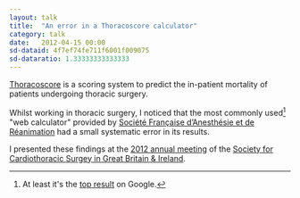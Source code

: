 ```yaml
---
layout: talk
title:  "An error in a Thoracoscore calculator"
category: talk
date:   2012-04-15 00:00
sd-dataid: 4f7ef74fe711f6001f009075
sd-dataratio: 1.33333333333333
---
```


[Thoracoscore](http://dx.doi.org/10.1016/j.jtcvs.2006.09.020) is a scoring system to predict the in-patient mortality of patients undergoing thoracic surgery.

Whilst working in thoracic surgery, I noticed that the most commonly used[^1] "web calculator" provided by [Société Française d’Anesthésie et de Réanimation](http://www.sfar.org/scores2/thoracoscore2.php) had a small systematic error in its results.

I presented these findings at the [2012 annual meeting](http://www.scts.org/_userfiles/pages/file/Annual%20Meetings/SCTS%2012%20Final%20Prog%20v4.pdf) of the [Society for Cardiothoracic Surgey in Great Britain & Ireland](http://www.scts.org/annual_meeting/).

[^1]: At least it's the [top result](http://www.google.com/?q=thoracoscore) on Google.